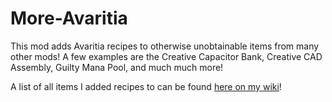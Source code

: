 # More-Avaritia
This mod adds Avaritia recipes to otherwise unobtainable items from many other mods! A few examples are the Creative Capacitor Bank, Creative CAD Assembly, Guilty Mana Pool, and much much more!

A list of all items I added recipes to can be found [here on my wiki](https://github.com/TheUnderTaker11/More-Avaritia/wiki/List-of-recipes-added)!
